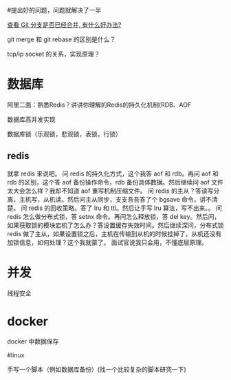 #提出好的问题，问题就解决了一半

[查看 Git 分支是否已经合并, 有什么好办法?](https://segmentfault.com/q/1010000000464961)

git merge 和 git rebase 的区别是什么？

tcp/ip socket 的关系，实现原理？



# 数据库

阿里二面：熟悉Redis？讲讲你理解的Redis的持久化机制(RDB、AOF

数据库高并发实现

数据库锁（乐观锁，悲观锁，表锁，行锁）

## redis

就拿 redis 来说吧。
问 redis 的持久化方式，这个我答 aof 和 rdb。再问 aof 和 rdb 的区别，这个答 aof 备份操作命令，rdb 备份具体数据。然后继续问 aof 文件太大会怎么样？我却不知道 aof 重写机制压缩文件。
问 redis 的主从？答读写分离，主机写，从机读。然后问主从同步，支支吾吾答了个 bgsave 命令，讲不清楚。
问 redis 的回收策略。答了 lru 和 ttl。然后让手写 lru 算法，写不出来。。
问 redis 怎么做分布式锁，答 setnx 命令。再问怎么释放锁，答 del key。然后问，如果获取锁的模块宕机了怎么办？答设置缓存失效时间。然后继续深问，分布式锁 redis 做了主从，如果设置锁之后，主机在传输到从机的时候挂掉了，从机还没有加锁信息，如何处理？这个我就蒙了。
面试官说我只会用，不懂底层原理。












# 并发

线程安全



# docker

docker 中数据保存





#linux

手写一个脚本（例如数据库备份）(找一个比较复杂的脚本研究一下)

